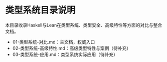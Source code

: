 # 类型系统目录说明

本目录收录Haskell与Lean在类型系统、类型安全、高级特性等方面的对比与整合文档。

- 01-类型系统-对比.md：主文档，权威入口
- 02-类型系统-高级特性.md：高级类型特性与案例（待补充）
- 03-类型系统-应用.md：类型系统实际应用（待补充）
